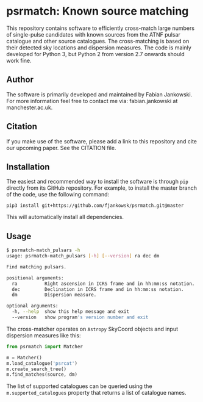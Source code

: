 # psrmatch: Known source matching #

This repository contains software to efficiently cross-match large numbers of single-pulse candidates with known sources from the ATNF pulsar catalogue and other source catalogues. The cross-matching is based on their detected sky locations and dispersion measures. The code is mainly developed for Python 3, but Python 2 from version 2.7 onwards should work fine.

## Author ##

The software is primarily developed and maintained by Fabian Jankowski. For more information feel free to contact me via: fabian.jankowski at manchester.ac.uk.

## Citation ##

If you make use of the software, please add a link to this repository and cite our upcoming paper. See the CITATION file.

## Installation ##

The easiest and recommended way to install the software is through `pip` directly from its GitHub repository. For example, to install the master branch of the code, use the following command:

`pip3 install git+https://github.com/fjankowsk/psrmatch.git@master`

This will automatically install all dependencies.

## Usage ##

```bash
$ psrmatch-match_pulsars -h
usage: psrmatch-match_pulsars [-h] [--version] ra dec dm

Find matching pulsars.

positional arguments:
  ra          Right ascension in ICRS frame and in hh:mm:ss notation.
  dec         Declination in ICRS frame and in hh:mm:ss notation.
  dm          Dispersion measure.

optional arguments:
  -h, --help  show this help message and exit
  --version   show program's version number and exit
```

The cross-matcher operates on `Astropy` SkyCoord objects and input dispersion measures like this:

```python
from psrmatch import Matcher

m = Matcher()
m.load_catalogue('psrcat')
m.create_search_tree()
m.find_matches(source, dm)
```

The list of supported catalogues can be queried using the `m.supported_catalogues` property that returns a list of catalogue names.
